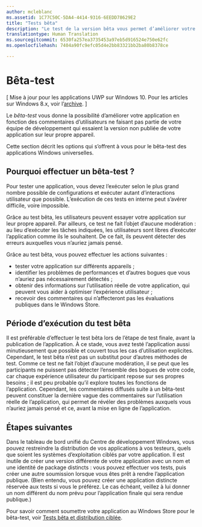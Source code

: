 ```yaml
---
author: mcleblanc
ms.assetid: 1C77C50C-5DA4-4414-9316-6EEDD78629E2
title: "Tests bêta"
description: "Le test de la version bêta vous permet d’améliorer votre application en fonction des commentaires des personnes ne faisant pas partie de votre équipe de développement d’applications, qui essaient votre application non publiée sur leur propre appareil."
translationtype: Human Translation
ms.sourcegitcommit: 6530fa257ea3735453a97eb5d916524e750e62fc
ms.openlocfilehash: 7404a90fc9efc05d4e2bb83321bb2ba80b8378ce

---
```

# Bêta-test

\[ Mise à jour pour les applications UWP sur Windows 10. Pour les articles sur Windows 8.x, voir l’[archive](http://go.microsoft.com/fwlink/p/?linkid=619132). \]


Le *bêta-test* vous donne la possibilité d’améliorer votre application en fonction des commentaires d’utilisateurs ne faisant pas partie de votre équipe de développement qui essaient la version non publiée de votre application sur leur propre appareil.

Cette section décrit les options qui s’offrent à vous pour le bêta-test des applications Windows universelles.

## Pourquoi effectuer un bêta-test ?

Pour tester une application, vous devez l’exécuter selon le plus grand nombre possible de configurations et exécuter autant d’interactions utilisateur que possible. L’exécution de ces tests en interne peut s’avérer difficile, voire impossible.

Grâce au test bêta, les utilisateurs peuvent essayer votre application sur leur propre appareil. Par ailleurs, ce test ne fait l’objet d’aucune modération : au lieu d’exécuter les tâches indiquées, les utilisateurs sont libres d’exécuter l’application comme ils le souhaitent. De ce fait, ils peuvent détecter des erreurs auxquelles vous n’auriez jamais pensé.

Grâce au test bêta, vous pouvez effectuer les actions suivantes :

-   tester votre application sur différents appareils ;
-   identifier les problèmes de performances et d’autres bogues que vous n’auriez pas nécessairement détectés ;
-   obtenir des informations sur l’utilisation réelle de votre application, qui peuvent vous aider à optimiser l’expérience utilisateur ;
-   recevoir des commentaires qui n’affecteront pas les évaluations publiques dans le Windows Store.

## Période d’exécution du test bêta

Il est préférable d’effectuer le test bêta lors de l’étape de test finale, avant la publication de l’application. À ce stade, vous avez testé l’application aussi minutieusement que possible et couvert tous les cas d’utilisation explicites. Cependant, le test bêta n’est pas un substitut pour d’autres méthodes de test. Comme ce test ne fait l’objet d’aucune modération, il se peut que les participants ne puissent pas détecter l’ensemble des bogues de votre code, car chaque expérience utilisateur du participant repose sur ses propres besoins ; il est peu probable qu’il explore toutes les fonctions de l’application. Cependant, les commentaires diffusés suite à un bêta-test peuvent constituer la dernière vague des commentaires sur l’utilisation réelle de l’application, qui permet de révéler des problèmes auxquels vous n’auriez jamais pensé et ce, avant la mise en ligne de l’application.

## Étapes suivantes

Dans le tableau de bord unifié du Centre de développement Windows, vous pouvez restreindre la distribution de vos applications à vos testeurs, quels que soient les systèmes d’exploitation ciblés par votre application. Il est inutile de créer une version différente de votre application avec un nom et une identité de package distincts : vous pouvez effectuer vos tests, puis créer une autre soumission lorsque vous êtes prêt à rendre l’application publique. (Bien entendu, vous pouvez créer une application distincte réservée aux tests si vous le préférez. Le cas échéant, veillez à lui donner un nom différent du nom prévu pour l’application finale qui sera rendue publique.)

Pour savoir comment soumettre votre application au Windows Store pour le bêta-test, voir [Tests bêta et distribution ciblée](https://msdn.microsoft.com/library/windows/apps/Mt185377).

 

 







<!--HONumber=Jun16_HO4-->


